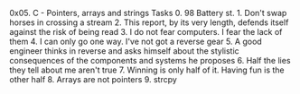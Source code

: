 0x05. C - Pointers, arrays and strings
		Tasks
	0. 98 Battery st.
	1. Don't swap horses in crossing a stream
	2. This report, by its very length, defends itself against the risk of being read
	3. I do not fear computers. I fear the lack of them
	4. I can only go one way. I've not got a reverse gear
	5. A good engineer thinks in reverse and asks himself about the stylistic consequences of the components and systems he proposes
	6. Half the lies they tell about me aren't true
	7. Winning is only half of it. Having fun is the other half
	8. Arrays are not pointers
	9. strcpy

